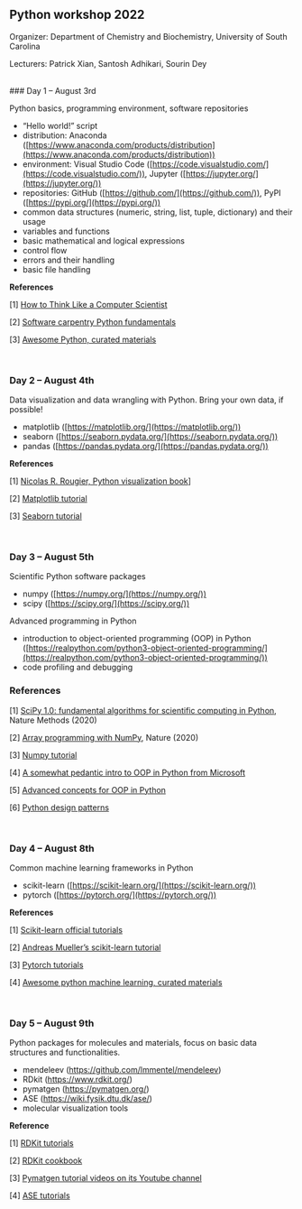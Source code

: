 ## Python workshop 2022

Organizer: Department of Chemistry and Biochemistry, University of South Carolina

Lecturers: Patrick Xian, Santosh Adhikari, Sourin Dey


<br>
### Day 1 – August 3rd

Python basics, programming environment, software repositories

* “Hello world!” script
* distribution: Anaconda ([https://www.anaconda.com/products/distribution](https://www.anaconda.com/products/distribution))
* environment: Visual Studio Code ([https://code.visualstudio.com/](https://code.visualstudio.com/)), Jupyter ([https://jupyter.org/](https://jupyter.org/))
* repositories: GitHub ([https://github.com/](https://github.com/)), PyPI ([https://pypi.org/](https://pypi.org/))
* common data structures (numeric, string, list, tuple, dictionary) and their usage
* variables and functions
* basic mathematical and logical expressions
* control flow
* errors and their handling
* basic file handling



**References**

[1] [How to Think Like a Computer Scientist](https://buildmedia.readthedocs.org/media/pdf/howtothink/latest/howtothink.pdf)

[2] [Software carpentry Python fundamentals](https://swcarpentry.github.io/python-novice-inflammation/)

[3] [Awesome Python, curated materials](https://github.com/vinta/awesome-python)


<br>

### Day 2 – August 4th

Data visualization and data wrangling with Python. Bring your own data, if possible!

- matplotlib ([https://matplotlib.org/](https://matplotlib.org/))
- seaborn ([https://seaborn.pydata.org/](https://seaborn.pydata.org/))
- pandas ([https://pandas.pydata.org/](https://pandas.pydata.org/))



**References**

[1] [Nicolas R. Rougier, Python visualization book](https://github.com/rougier/scientific-visualization-book)]

[2] [Matplotlib tutorial](https://matplotlib.org/stable/tutorials/index.html)

[3] [Seaborn tutorial](https://seaborn.pydata.org/tutorial.html)



<br>

### Day 3 – August 5th

Scientific Python software packages

- numpy ([https://numpy.org/](https://numpy.org/))
- scipy ([https://scipy.org/](https://scipy.org/))

Advanced programming in Python

- introduction to object-oriented programming (OOP) in Python ([https://realpython.com/python3-object-oriented-programming/](https://realpython.com/python3-object-oriented-programming/))
- code profiling and debugging



### References

[1] [SciPy 1.0: fundamental algorithms for scientific computing in Python](https://www.nature.com/articles/s41592-019-0686-2), Nature Methods (2020)

[2] [Array programming with NumPy](https://www.nature.com/articles/s41586-020-2649-2), Nature (2020)

[3] [Numpy tutorial](https://cs231n.github.io/python-numpy-tutorial/)

[4] [A somewhat pedantic intro to OOP in Python from Microsoft](https://docs.microsoft.com/en-us/learn/modules/python-object-oriented-programming/)

[5] [Advanced concepts for OOP in Python](https://www.pythontutorial.net/python-oop/)

[6] [Python design patterns](https://python-patterns.guide/) 



<br>

### Day 4 – August 8th

Common machine learning frameworks in Python

- scikit-learn ([https://scikit-learn.org/](https://scikit-learn.org/))
- pytorch ([https://pytorch.org/](https://pytorch.org/))



**References**

[1] [Scikit-learn official tutorials](https://scikit-learn.org/stable/tutorial/index.html)

[2] [Andreas Mueller’s scikit-learn tutorial](https://amueller.github.io/sklearn_tutorial/)

[3] [Pytorch tutorials](https://brsoff.github.io/tutorials/index.html)

[4] [Awesome python machine learning, curated materials](https://github.com/sorend/awesome-python-machine-learning)



<br>

### Day 5 – August 9th

Python packages for molecules and materials, focus on basic data structures and functionalities.

- mendeleev (https://github.com/lmmentel/mendeleev)
- RDkit (https://www.rdkit.org/)
- pymatgen (https://pymatgen.org/)
- ASE (https://wiki.fysik.dtu.dk/ase/)
- molecular visualization tools



**Reference**

[1] [RDKit tutorials](https://github.com/rdkit/rdkit-tutorials/tree/master/notebooks)

[2] [RDKit cookbook](https://www.rdkit.org/docs/Cookbook.html)

[3] [Pymatgen tutorial videos on its Youtube channel](https://www.youtube.com/c/MaterialsProject/videos)

[4] [ASE tutorials](https://databases.fysik.dtu.dk/ase/tutorials/tutorials.html) 
